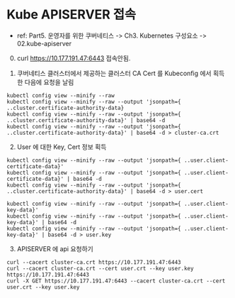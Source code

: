 # Kube APISERVER 접속
- ref: Part5. 운영자를 위한 쿠버네티스 -> Ch3. Kubernetes 구성요소 -> 02.kube-apiserver


0) curl https://10.177.191.47:6443 접속안됨.

1) 쿠버네티스 클러스터에서 제공하는 클러스터 CA Cert 를 Kubeconfig 에서 획득한 다음에 요청을 날림
```
kubectl config view --minify --raw
kubectl config view --minify --raw --output 'jsonpath={ ..cluster.certificate-authority-data}
kubectl config view --minify --raw --output 'jsonpath={ ..cluster.certificate-authority-data}' | base64 -d 
kubectl config view --minify --raw --output 'jsonpath={ ..cluster.certificate-authority-data}' | base64 -d > cluster-ca.crt
```

2) User  에 대한 Key, Cert 정보 획득
```
kubectl config view --minify --raw --output 'jsonpath={ ..user.client-certificate-data}'
kubectl config view --minify --raw --output 'jsonpath={ ..user.client-certificate-data}' | base64 -d
kubectl config view --minify --raw --output 'jsonpath={ ..cluster.certificate-authority-data}' | base64 -d > user.cert

kubectl config view --minify --raw --output 'jsonpath={ ..user.client-key-data}'
kubectl config view --minify --raw --output 'jsonpath={ ..user.client-key-data}' | base64 -d
kubectl config view --minify --raw --output 'jsonpath={ ..user.client-key-data}' | base64 -d > user.key
```

3)  APISERVER 에 api 요청하기
```
curl --cacert cluster-ca.crt https://10.177.191.47:6443
curl --cacert cluster-ca.crt --cert user.crt --key user.key https://10.177.191.47:6443
curl -X GET https://10.177.191.47:6443 --cacert cluster-ca.crt --cert user.crt --key user.key
```
